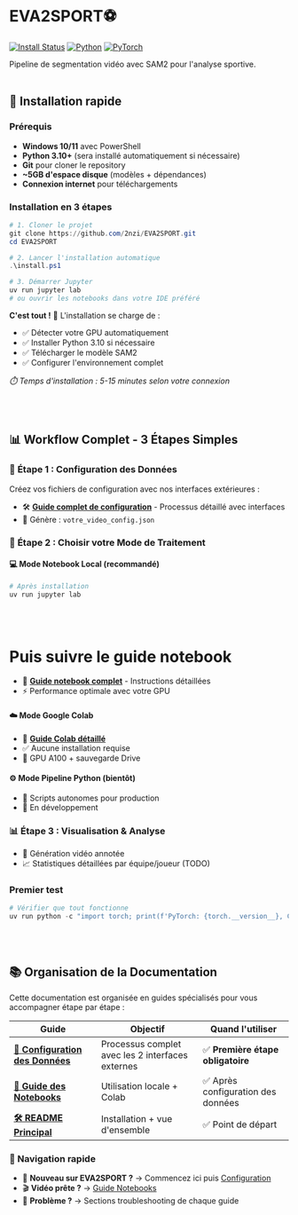# EVA2SPORT⚽

[![Install Status](https://img.shields.io/badge/install-automatic-green)](./install.ps1)
[![Python](https://img.shields.io/badge/python-3.10+-blue)](https://python.org)
[![PyTorch](https://img.shields.io/badge/pytorch-2.5+-orange)](https://pytorch.org)

Pipeline de segmentation vidéo avec SAM2 pour l'analyse sportive.
<br>
<br>

## 🚀 Installation rapide

### Prérequis
- **Windows 10/11** avec PowerShell
- **Python 3.10+** (sera installé automatiquement si nécessaire)
- **Git** pour cloner le repository
- **~5GB d'espace disque** (modèles + dépendances)
- **Connexion internet** pour téléchargements

### Installation en 3 étapes

```powershell
# 1. Cloner le projet
git clone https://github.com/2nzi/EVA2SPORT.git
cd EVA2SPORT

# 2. Lancer l'installation automatique
.\install.ps1

# 3. Démarrer Jupyter
uv run jupyter lab
# ou ouvrir les notebooks dans votre IDE préféré

```

**C'est tout !** 🎉 L'installation se charge de :
- ✅ Détecter votre GPU automatiquement  
- ✅ Installer Python 3.10 si nécessaire
- ✅ Télécharger le modèle SAM2
- ✅ Configurer l'environnement complet

*⏱️ Temps d'installation : 5-15 minutes selon votre connexion*

<br>
<br>


## 📊 Workflow Complet - 3 Étapes Simples

### 🎯 **Étape 1 : Configuration des Données**
Créez vos fichiers de configuration avec nos interfaces extérieures :
- 🛠️ **[Guide complet de configuration](data/README.md)** - Processus détaillé avec interfaces
- 📄 Génère : `votre_video_config.json`

### 🚀 **Étape 2 : Choisir votre Mode de Traitement**

#### 💻 **Mode Notebook Local** (recommandé)

```powershell
# Après installation
uv run jupyter lab
```

<br>
<br>

# Puis suivre le guide notebook
- 📖 **[Guide notebook complet](notebook/README.md)** - Instructions détaillées
- ⚡ Performance optimale avec votre GPU

#### ☁️ **Mode Google Colab** 
- 📖 **[Guide Colab détaillé](notebook/README.md#mode-2--google-colab)**
- ✅ Aucune installation requise
- 🔄 GPU A100 + sauvegarde Drive

#### ⚙️ **Mode Pipeline Python** (bientôt)
- 🚧 Scripts autonomes pour production
- 🔄 En développement

### 📊 **Étape 3 : Visualisation & Analyse**
- 🎥 Génération vidéo annotée
- 📈 Statistiques détaillées par équipe/joueur (TODO)

### Premier test
```powershell
# Vérifier que tout fonctionne
uv run python -c "import torch; print(f'PyTorch: {torch.__version__}, CUDA: {torch.cuda.is_available()}')"
```

<br>
<br>

## 📚 Organisation de la Documentation

Cette documentation est organisée en guides spécialisés pour vous accompagner étape par étape :

| Guide | Objectif | Quand l'utiliser |
|-------|----------|------------------|
| **[📁 Configuration des Données](data/README.md)** | Processus complet avec les 2 interfaces externes | ✅ **Première étape obligatoire** |
| **[📔 Guide des Notebooks](notebook/README.md)** | Utilisation locale + Colab | ✅ Après configuration des données |
| **[🛠️ README Principal](README.md)** | Installation + vue d'ensemble | ✅ Point de départ |

### 🔄 Navigation rapide
- 🚀 **Nouveau sur EVA2SPORT ?** → Commencez ici puis [Configuration](data/README.md)
- 🎬 **Vidéo prête ?** → [Guide Notebooks](notebook/README.md)  
- 🐛 **Problème ?** → Sections troubleshooting de chaque guide
